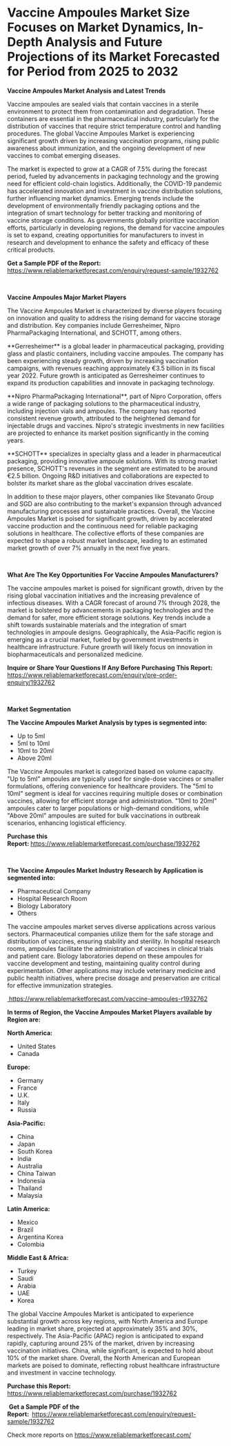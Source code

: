 <p><h1>Vaccine Ampoules Market Size Focuses on Market Dynamics, In-Depth Analysis and Future Projections of its Market Forecasted for Period from 2025 to 2032</h1></p><p><strong>Vaccine Ampoules Market Analysis and Latest Trends</strong></p>
<p><p>Vaccine ampoules are sealed vials that contain vaccines in a sterile environment to protect them from contamination and degradation. These containers are essential in the pharmaceutical industry, particularly for the distribution of vaccines that require strict temperature control and handling procedures. The global Vaccine Ampoules Market is experiencing significant growth driven by increasing vaccination programs, rising public awareness about immunization, and the ongoing development of new vaccines to combat emerging diseases.</p><p>The market is expected to grow at a CAGR of 7.5% during the forecast period, fueled by advancements in packaging technology and the growing need for efficient cold-chain logistics. Additionally, the COVID-19 pandemic has accelerated innovation and investment in vaccine distribution solutions, further influencing market dynamics. Emerging trends include the development of environmentally friendly packaging options and the integration of smart technology for better tracking and monitoring of vaccine storage conditions. As governments globally prioritize vaccination efforts, particularly in developing regions, the demand for vaccine ampoules is set to expand, creating opportunities for manufacturers to invest in research and development to enhance the safety and efficacy of these critical products.</p></p>
<p><strong>Get a Sample PDF of the Report:&nbsp;</strong> <a href="https://www.reliablemarketforecast.com/enquiry/request-sample/1932762?utm_campaign=2655&utm_medium=2&utm_source=Github&utm_content=ia&utm_term=04032025&utm_id=vaccine-ampoules">https://www.reliablemarketforecast.com/enquiry/request-sample/1932762</a></p>
<p>&nbsp;</p>
<p><strong>Vaccine Ampoules Major Market Players</strong></p>
<p><p>The Vaccine Ampoules Market is characterized by diverse players focusing on innovation and quality to address the rising demand for vaccine storage and distribution. Key companies include Gerresheimer, Nipro PharmaPackaging International, and SCHOTT, among others.</p><p>**Gerresheimer** is a global leader in pharmaceutical packaging, providing glass and plastic containers, including vaccine ampoules. The company has been experiencing steady growth, driven by increasing vaccination campaigns, with revenues reaching approximately €3.5 billion in its fiscal year 2022. Future growth is anticipated as Gerresheimer continues to expand its production capabilities and innovate in packaging technology.</p><p>**Nipro PharmaPackaging International**, part of Nipro Corporation, offers a wide range of packaging solutions to the pharmaceutical industry, including injection vials and ampoules. The company has reported consistent revenue growth, attributed to the heightened demand for injectable drugs and vaccines. Nipro's strategic investments in new facilities are projected to enhance its market position significantly in the coming years.</p><p>**SCHOTT** specializes in specialty glass and a leader in pharmaceutical packaging, providing innovative ampoule solutions. With its strong market presence, SCHOTT's revenues in the segment are estimated to be around €2.5 billion. Ongoing R&D initiatives and collaborations are expected to bolster its market share as the global vaccination drives escalate.</p><p>In addition to these major players, other companies like Stevanato Group and SGD are also contributing to the market's expansion through advanced manufacturing processes and sustainable practices. Overall, the Vaccine Ampoules Market is poised for significant growth, driven by accelerated vaccine production and the continuous need for reliable packaging solutions in healthcare. The collective efforts of these companies are expected to shape a robust market landscape, leading to an estimated market growth of over 7% annually in the next five years.</p></p>
<p>&nbsp;</p>
<p><strong>What Are The Key Opportunities For Vaccine Ampoules Manufacturers?</strong></p>
<p><p>The vaccine ampoules market is poised for significant growth, driven by the rising global vaccination initiatives and the increasing prevalence of infectious diseases. With a CAGR forecast of around 7% through 2028, the market is bolstered by advancements in packaging technologies and the demand for safer, more efficient storage solutions. Key trends include a shift towards sustainable materials and the integration of smart technologies in ampoule designs. Geographically, the Asia-Pacific region is emerging as a crucial market, fueled by government investments in healthcare infrastructure. Future growth will likely focus on innovation in biopharmaceuticals and personalized medicine.</p></p>
<p><strong>Inquire or Share Your Questions If Any Before Purchasing This Report:</strong> <a href="https://www.reliablemarketforecast.com/enquiry/pre-order-enquiry/1932762?utm_campaign=2655&utm_medium=2&utm_source=Github&utm_content=ia&utm_term=04032025&utm_id=vaccine-ampoules">https://www.reliablemarketforecast.com/enquiry/pre-order-enquiry/1932762</a></p>
<p>&nbsp;</p>
<p><strong>Market Segmentation</strong></p>
<p><strong>The Vaccine Ampoules Market Analysis by types is segmented into:</strong></p>
<p><ul><li>Up to 5ml</li><li>5ml to 10ml</li><li>10ml to 20ml</li><li>Above 20ml</li></ul></p>
<p><p>The Vaccine Ampoules market is categorized based on volume capacity. "Up to 5ml" ampoules are typically used for single-dose vaccines or smaller formulations, offering convenience for healthcare providers. The "5ml to 10ml" segment is ideal for vaccines requiring multiple doses or combination vaccines, allowing for efficient storage and administration. "10ml to 20ml" ampoules cater to larger populations or high-demand conditions, while "Above 20ml" ampoules are suited for bulk vaccinations in outbreak scenarios, enhancing logistical efficiency.</p></p>
<p><strong>Purchase this Report:&nbsp;</strong><a href="https://www.reliablemarketforecast.com/purchase/1932762?utm_campaign=2655&utm_medium=2&utm_source=Github&utm_content=ia&utm_term=04032025&utm_id=vaccine-ampoules">https://www.reliablemarketforecast.com/purchase/1932762</a></p>
<p>&nbsp;</p>
<p><strong>The Vaccine Ampoules Market Industry Research by Application is segmented into:</strong></p>
<p><ul><li>Pharmaceutical Company</li><li>Hospital Research Room</li><li>Biology Laboratory</li><li>Others</li></ul></p>
<p><p>The vaccine ampoules market serves diverse applications across various sectors. Pharmaceutical companies utilize them for the safe storage and distribution of vaccines, ensuring stability and sterility. In hospital research rooms, ampoules facilitate the administration of vaccines in clinical trials and patient care. Biology laboratories depend on these ampoules for vaccine development and testing, maintaining quality control during experimentation. Other applications may include veterinary medicine and public health initiatives, where precise dosage and preservation are critical for effective immunization strategies.</p></p>
<p><a href="https://www.reliablemarketforecast.com/vaccine-ampoules-r1932762?utm_campaign=2655&utm_medium=2&utm_source=Github&utm_content=ia&utm_term=04032025&utm_id=vaccine-ampoules">&nbsp;https://www.reliablemarketforecast.com/vaccine-ampoules-r1932762</a></p>
<p><strong>In terms of Region, the Vaccine Ampoules Market Players available by Region are:</strong></p>
<p>
    <p> <strong> North America: </strong>
        <ul>
            <li>United States</li>
            <li>Canada</li>
        </ul>
        </p> 
    <p> <strong> Europe: </strong>
        <ul>
            <li>Germany</li>
            <li>France</li>
            <li>U.K.</li>
            <li>Italy</li>
            <li>Russia</li>
        </ul>
        </p> 
    <p> <strong> Asia-Pacific: </strong>
        <ul>
            <li>China</li>
            <li>Japan</li>
            <li>South Korea</li>
            <li>India</li>
            <li>Australia</li>
            <li>China Taiwan</li>
            <li>Indonesia</li>
            <li>Thailand</li>
            <li>Malaysia</li>
        </ul>
        </p> 
    <p> <strong> Latin America: </strong>
        <ul>
            <li>Mexico</li>
            <li>Brazil</li>
            <li>Argentina Korea</li>
            <li>Colombia</li>
        </ul>
        </p> 
    <p> <strong> Middle East & Africa: </strong>
        <ul>
            <li>Turkey</li>
            <li>Saudi</li>
            <li>Arabia</li>
            <li>UAE</li>
            <li>Korea</li>
        </ul>
    </p>
    </p>
<p><p>The global Vaccine Ampoules Market is anticipated to experience substantial growth across key regions, with North America and Europe leading in market share, projected at approximately 35% and 30%, respectively. The Asia-Pacific (APAC) region is anticipated to expand rapidly, capturing around 25% of the market, driven by increasing vaccination initiatives. China, while significant, is expected to hold about 10% of the market share. Overall, the North American and European markets are poised to dominate, reflecting robust healthcare infrastructure and investment in vaccine technology.</p></p>
<p><strong>Purchase this Report: </strong><a href="https://www.reliablemarketforecast.com/purchase/1932762?utm_campaign=2655&utm_medium=2&utm_source=Github&utm_content=ia&utm_term=04032025&utm_id=vaccine-ampoules">https://www.reliablemarketforecast.com/purchase/1932762</a></p>
<p>&nbsp;<strong>Get a Sample PDF of the Report:&nbsp;&nbsp;</strong><a href="https://www.reliablemarketforecast.com/enquiry/request-sample/1932762?utm_campaign=2655&utm_medium=2&utm_source=Github&utm_content=ia&utm_term=04032025&utm_id=vaccine-ampoules">https://www.reliablemarketforecast.com/enquiry/request-sample/1932762</a></p>
<p><strong></strong></p>
<p>Check more reports on <a href="https://www.reliablemarketforecast.com/?utm_campaign=2655&utm_medium=2&utm_source=Github&utm_content=ia&utm_term=04032025&utm_id=vaccine-ampoules">https://www.reliablemarketforecast.com/</a></p>